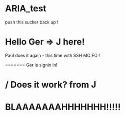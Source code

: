ARIA_test
=========
push this sucker back up !


Hello Ger => J here!
=======
Paul does it again - this time with SSH MO FO !


=======
Ger is signin in!

/
Does it work? from J
================

BLAAAAAAAHHHHHHH!!!!!
================
